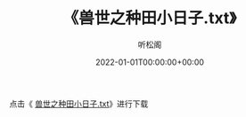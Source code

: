 ﻿---
title:  《兽世之种田小日子.txt》
date:   2022-01-01T00:00:00+00:00
author: 听松阁
layout: post
permalink: /兽世之种田小日子/
categories: 小说
tags: [小说]
---

点击《 [兽世之种田小日子.txt](http://img.660000.xyz/bookstukust/book/bntxt/10/兽世之种田小日子.txt)》进行下载